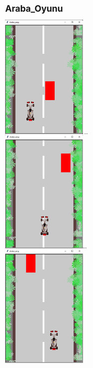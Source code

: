 # Araba_Oyunu

<img src="https://github.com/Alprenplt/Araba_Oyunu/blob/main/1.png" width="250" heigth="500"/> ...
<img src="https://github.com/Alprenplt/Araba_Oyunu/blob/main/2.png" width="250" heigth="500"/>...
<img src="https://github.com/Alprenplt/Araba_Oyunu/blob/main/3.png" width="250" heigth="500" />
